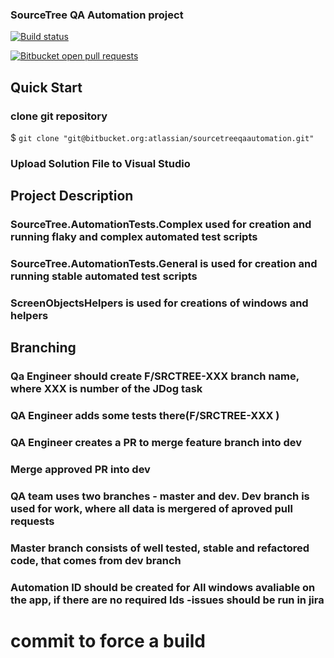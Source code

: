 ### SourceTree QA Automation project ###

[![Build status](https://ci.appveyor.com/api/projects/status/2awompskpxxxh2fs?svg=true)](https://ci.appveyor.com/project/icherednyk/sourcetreeqaautomation)

[![Bitbucket open pull requests](https://img.shields.io/bitbucket/pr/atlassian/sourcetreeqaautomation.svg)](https://bitbucket.org/atlassian/sourcetreeqaautomation/pull-requests/)

## Quick Start

### clone git repository
$ `git clone "git@bitbucket.org:atlassian/sourcetreeqaautomation.git"`
### Upload Solution File to Visual Studio



## Project Description

### SourceTree.AutomationTests.Complex used for creation and running flaky and complex automated test scripts
### SourceTree.AutomationTests.General is used for creation and running stable automated test scripts
### ScreenObjectsHelpers is used for creations of windows and helpers



## Branching

### Qa Engineer should create F/SRCTREE-XXX branch name, where XXX is number of the JDog task 

### QA Engineer adds some tests there(F/SRCTREE-XXX )

### QA Engineer creates a PR to merge feature branch into dev

### Merge approved PR into dev

### QA team uses two branches - master and dev. Dev branch is used for work, where all data is mergered of aproved pull requests

### Master branch consists of well tested, stable and refactored code, that comes from dev branch
 


### Automation ID should be created for All windows avaliable on the app, if there are no required Ids -issues should be run in jira 

# commit to force a build
